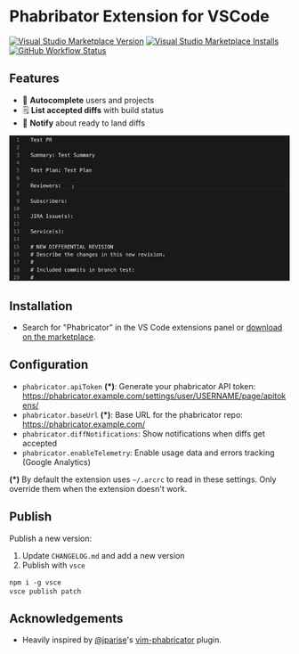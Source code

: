 # Phabribator Extension for VSCode

[![Visual Studio Marketplace Version](https://img.shields.io/visual-studio-marketplace/v/christianvuerings.vscode-phabricator)](https://marketplace.visualstudio.com/items?itemName=christianvuerings.vscode-phabricator)
[![Visual Studio Marketplace Installs](https://img.shields.io/visual-studio-marketplace/i/christianvuerings.vscode-phabricator)](https://marketplace.visualstudio.com/items?itemName=christianvuerings.vscode-phabricator)
[![GitHub Workflow Status](https://img.shields.io/github/workflow/status/christianvuerings/vscode-phabricator/CI)](https://github.com/christianvuerings/vscode-phabricator/actions?query=workflow%3ACI+branch%3Amaster)

## Features

- 💬 **Autocomplete** users and projects
- 🗒️ **List accepted diffs** with build status
- 🔔 **Notify** about ready to land diffs

<img src="images/vscode-phabricator-screencast.gif" width="700" alt="Username & project autocompletion in VSCode" />

## Installation

- Search for "Phabricator" in the VS Code extensions panel or [download on the marketplace](https://marketplace.visualstudio.com/items?itemName=christianvuerings.vscode-phabricator).

## Configuration

- `phabricator.apiToken` **(\*)**: Generate your phabricator API token: https://phabricator.example.com/settings/user/USERNAME/page/apitokens/
- `phabricator.baseUrl` **(\*)**: Base URL for the phabricator repo: https://phabricator.example.com/
- `phabricator.diffNotifications`: Show notifications when diffs get accepted
- `phabricator.enableTelemetry`: Enable usage data and errors tracking (Google Analytics)

**(\*)** By default the extension uses `~/.arcrc` to read in these settings. Only override them when the extension doesn't work.

## Publish

Publish a new version:

1. Update `CHANGELOG.md` and add a new version
2. Publish with `vsce`

```
npm i -g vsce
vsce publish patch
```

## Acknowledgements

- Heavily inspired by [@jparise](https://github.com/jparise)'s [vim-phabricator](https://github.com/jparise/vim-phabricator) plugin.
